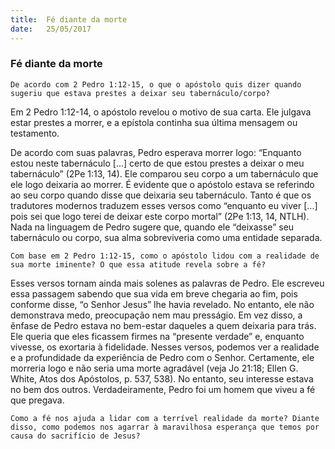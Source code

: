 ```yaml
---
title:  Fé diante da morte
date:   25/05/2017
---
```


### Fé diante da morte

`De acordo com 2 Pedro 1:12-15, o que o apóstolo quis dizer quando sugeriu que estava prestes a deixar seu tabernáculo/corpo?`

Em 2 Pedro 1:12-14, o apóstolo revelou o motivo de sua carta. Ele julgava estar prestes a morrer, e a epístola continha sua última mensagem ou testamento.

De acordo com suas palavras, Pedro esperava morrer logo: “Enquanto estou neste tabernáculo [...] certo de que estou prestes a deixar o meu tabernáculo” (2Pe 1:13, 14). Ele comparou seu corpo a um tabernáculo que ele logo deixaria ao morrer. É evidente que o apóstolo estava se referindo ao seu corpo quando disse que deixaria seu tabernáculo. Tanto é que os tradutores modernos traduzem esses versos como “enquanto eu viver [...] pois sei que logo terei de deixar este corpo mortal” (2Pe 1:13, 14, NTLH). Nada na linguagem de Pedro sugere que, quando ele “deixasse” seu tabernáculo ou corpo, sua alma sobreviveria como uma entidade separada.

`Com base em 2 Pedro 1:12-15, como o apóstolo lidou com a realidade de sua morte iminente? O que essa atitude revela sobre a fé?`

Esses versos tornam ainda mais solenes as palavras de Pedro. Ele escreveu essa passagem sabendo que sua vida em breve chegaria ao fim, pois conforme disse, “o Senhor Jesus” lhe havia revelado. No entanto, ele não demonstrava medo, preocupação nem mau presságio. Em vez disso, a ênfase de Pedro estava no bem-estar daqueles a quem deixaria para trás. Ele queria que eles ficassem firmes na “presente verdade” e, enquanto vivesse, os exortaria à fidelidade. Nesses versos, podemos ver a realidade e a profundidade da experiência de Pedro com o Senhor. Certamente, ele morreria logo e não seria uma morte agradável (veja Jo 21:18; Ellen G. White, Atos dos Apóstolos, p. 537, 538). No entanto, seu interesse estava no bem dos outros. Verdadeiramente, Pedro foi um homem que viveu a fé que pregava.

`Como a fé nos ajuda a lidar com a terrível realidade da morte? Diante disso, como podemos nos agarrar à maravilhosa esperança que temos por causa do sacrifício de Jesus?`